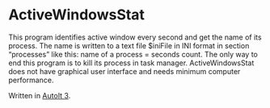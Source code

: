 # ActiveWindowsStat
This program identifies active window every second and get the name of its process. The name is written to a text file $iniFile in INI format in section “processes” like this: name of a process = seconds count. The only way to end this program is to kill its process in task manager. ActiveWindowsStat does not have graphical user interface and needs minimum computer performance.

Written in [AutoIt 3](https://www.autoitscript.com/).
